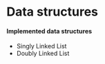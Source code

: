 Data structures
===================================

#### Implemented data structures

* Singly Linked List
* Doubly Linked List
